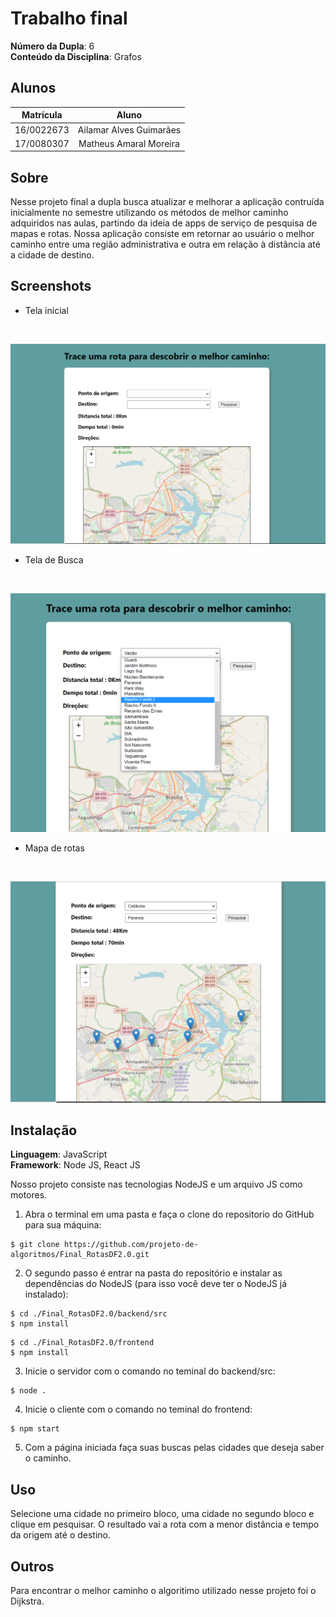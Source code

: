 # Trabalho final

**Número da Dupla**: 6 <br>
**Conteúdo da Disciplina**: Grafos <br>

## Alunos

**Matrícula** | **Aluno** 
:-----------: | :---------:
16/0022673    | Ailamar Alves Guimarães
17/0080307    | Matheus Amaral Moreira

## Sobre 

Nesse projeto final a dupla busca atualizar e melhorar a aplicação contruída inicialmente no semestre utilizando os métodos de melhor caminho adquiridos nas aulas, partindo da ideia de apps de serviço de pesquisa de mapas e rotas. Nossa aplicação consiste em retornar ao usuário o melhor caminho entre uma região administrativa e outra em relação à distância até a cidade de destino.

## Screenshots

- Tela inicial   
<br>

![Home](./assets/home.png)

- Tela de Busca   
<br>

![lista de cidades](./assets/busca.png)
<br>

- Mapa de rotas  
<br>

![Pesquisa](./assets/grafo.png)


## Instalação 
**Linguagem**: JavaScript <br>
**Framework**: Node JS, React JS<br>

Nosso projeto consiste nas tecnologias NodeJS e um arquivo JS como motores.

1. Abra o terminal em uma pasta e faça o clone do repositorio do GitHub para sua máquina:
```
$ git clone https://github.com/projeto-de-algoritmos/Final_RotasDF2.0.git
```

2. O segundo passo é entrar na pasta do repositório e instalar as dependências do NodeJS (para isso você deve ter o NodeJS já instalado):
```
$ cd ./Final_RotasDF2.0/backend/src
$ npm install
```

```
$ cd ./Final_RotasDF2.0/frontend
$ npm install
```

3. Inicie o servidor com o comando no teminal do backend/src:
```
$ node .
```
4. Inicie o cliente com o comando no teminal do frontend:
```
$ npm start
```

5. Com a página iniciada faça suas buscas pelas cidades que deseja saber o caminho.

## Uso 

Selecione uma cidade no primeiro bloco, uma cidade no segundo bloco e clique em pesquisar. O resultado vai a rota com a menor distância e tempo da origem até o destino.

## Outros 

Para encontrar o melhor caminho o algoritimo utilizado nesse projeto foi o Dijkstra.




